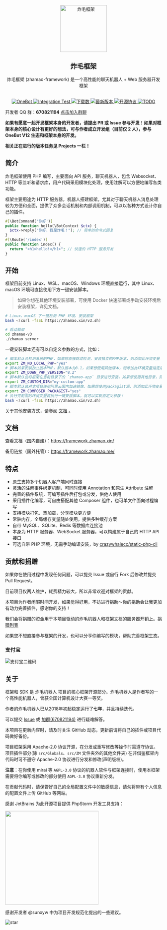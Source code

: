 <div align="center">
  <img src="https://cdn.jsdelivr.net/gh/zhamao-robot/zhamao-framework/resources/images/logo_trans.png" width = "150" height = "150" alt="炸毛框架"><br>
  <h2>炸毛框架</h2>
  炸毛框架 (zhamao-framework) 是一个高性能的聊天机器人 + Web 服务器开发框架<br><br>

<p align="center">
  <a href="https://onebot.dev/">
    <img src="https://img.shields.io/badge/OneBot-12-black?style=flat-square" alt="OneBot">
  </a>

  <a href="https://github.com/zhamao-robot/zhamao-framework/actions">
    <img src="https://img.shields.io/github/actions/workflow/status/zhamao-robot/zhamao-framework/test.yml?branch=v3-develop&label=Test&style=flat-square" alt="Integration Test">
  </a>

  <a href="https://packagist.org/packages/zhamao/framework">
    <img src="https://img.shields.io/packagist/dt/zhamao/framework?label=Downloads&style=flat-square" alt="下载数">
  </a>

  <a href="https://github.com/zhamao-robot/zhamao-framework/releases">
    <img src="https://img.shields.io/packagist/v/zhamao/framework?include_prereleases&label=Release&style=flat-square" alt="最新版本">
  </a>

  <a href="https://github.com/zhamao-robot/zhamao-framework/blob/master/LICENSE">
    <img src="https://img.shields.io/github/license/zhamao-robot/zhamao-framework?label=License&style=flat-square" alt="开源协议">
  </a>

  <a href="https://github.com/zhamao-robot/zhamao-framework/search?q=TODO">
    <img src="https://img.shields.io/github/search/zhamao-robot/zhamao-framework/TODO?label=TODO%20Counter&style=flat-square" alt="TODO">
  </a>
</p>

</div>

开发者 QQ 群：**670821194** [点击加入群聊](https://jq.qq.com/?_wv=1027&k=YkNI3AIr)

**如果有愿意一起开发框架本身的开发者，请提出 PR 或 Issue 参与开发！如果对框架本身的核心设计有更好的想法，可与作者成立开发组（目前仅 2 人），参与 OneBot V12 生态和框架本身的开发。**

**相关正在进行的版本任务见 Projects 一栏！**

## 简介

炸毛框架使用 PHP 编写，主要面向 API 服务，聊天机器人，包含 Websocket、HTTP
等监听和请求库，用户代码采用模块化处理，使用注解可以方便地编写各类功能。

框架主要用途为 HTTP 服务器，机器人搭建框架。尤其对于聊天机器人消息处理较为方便和全面，提供了众多会话机制和内部调用机制，可以以各种方式设计你自己的插件。

```php
#[\BotCommand('你好')]
public function hello(\BotContext $ctx) {
  $ctx->reply("你好，我是炸毛！"); // 简单的命令式回复
}
#[\Route('/index')]
public function index() {
  return "<h1>hello!</h1>"; // 快速的 HTTP 服务开发
}
```

## 开始

框架目前支持 Linux、WSL、macOS、Windows 环境直接运行，其中 Linux、macOS 环境可直接使用下方一键安装脚本。

> 如果你想在其他环境安装部署，可使用 Docker 快速部署或手动安装环境后安装框架，详见文档。

```bash
# Linux、macOS 下一键检测 PHP 环境、安装框架
bash <(curl -fsSL https://zhamao.xin/v3.sh)

# 启动框架
cd zhamao-v3
./zhamao server
```

一键安装脚本还有可以自定义参数的方式，比如：

```bash
# 脚本默认会检测系统的PHP，如果想直接跳过检测，安装独立的PHP版本，则添加此环境变量
export ZM_NO_LOCAL_PHP="yes"
# 脚本如果安装独立版本PHP，默认版本为8.1，如果想使用其他版本，则添加此环境变量指定版本
export ZM_DOWN_PHP_VERSION="8.2"
# 脚本默认会将框架在当前目录下的 `zhamao-app` 目录进行安装，如果想使用其他目录，则添加此环境变量
export ZM_CUSTOM_DIR="my-custom-app"
# 脚本默认会对本项目使用阿里云国内加速镜像，如果想使用packagist源，则添加此环境变量
export ZM_COMPOSER_PACKAGIST="yes"
# 执行完前面的环境变量再执行一键安装脚本，就可以实现自定义参数！
bash <(curl -fsSL https://zhamao.xin/v3.sh)
```

关于其他安装方式，请参阅 [文档](https://framework.zhamao.xin/guide/installation.html) 。

## 文档

查看文档（国内自建）：<https://framework.zhamao.xin/>

备用链接（国外托管）：<https://framework.zhamao.me/>

## 特点

- 原生支持多个机器人客户端同时连接
- 灵活的注解事件绑定机制，可同时使用 Annotation 和原生 Attribute 注解
- 完善的插件系统，可编写插件后打包或分发，供他人使用
- 采用插件化编写，可自由搭配其他 Composer 组件，也可单文件面向过程编写
- 支持模块打包、热加载，分享模块更方便
- 常驻内存，全局缓存变量随处使用，提供多种缓存方案
- 自带 MySQL、SQLite、Redis 等数据库连接池
- 本身为 HTTP 服务器、WebSocket 服务器，可以构建属于自己的 HTTP API 接口
- 可选自带 PHP 环境，无需手动编译安装，by [crazywhalecc/static-php-cli](https://github.com/crazywhalecc/static-php-cli)

## 贡献和捐赠

如果你在使用过程中发现任何问题，可以提交 Issue 或自行 Fork 后修改并提交 Pull Request。

目前项目仅两人维护，耗费精力较大，所以非常欢迎对框架的贡献。

本项目为作者闲暇时间开发，如果觉得好用，不妨进行捐助～你的捐助会让我更加有动力完善插件，感谢你的支持！

我们会将捐赠的资金用于本项目驱动的炸毛机器人和框架文档的服务器开销上。[捐赠列表](https://github.com/zhamao-robot/thanks)

如果您不想直接参与框架的开发，也可以分享你编写的模块，帮助完善框架生态。

### 支付宝

![支付宝二维码](https://cdn.jsdelivr.net/gh/zhamao-robot/zhamao-framework/resources/images/alipay_img.jpg)

## 关于

框架和 SDK 是 炸毛机器人 项目的核心框架开源部分。炸毛机器人是作者写的一个高性能机器人，曾获全国计算机设计大赛一等奖。

作者的炸毛机器人已从2018年初起稳定运行了**七年**，并且持续迭代。

可以提交 [Issue](https://github.com/zhamao-robot/zhamao-framework/issues/new/choose) 或 [加群(670821194)](https://jq.qq.com/?_wv=1027&k=YkNI3AIr) 进行疑难解答。

本项目在更新内容时，请及时关注 GitHub 动态，更新前请将自己的插件或项目代码做好备份。

项目框架采用 Apache-2.0 协议开源，在分发或重写修改等操作时需遵守协议。项目插件部分(除 `src/Globals`、`src/ZM` 文件夹外的其他文件夹) 在非借鉴框架内代码时可不遵守 Apache-2.0 协议进行分发和修改(声明版权)。

**注意**：在你使用 mirai 等 `AGPL-3.0` 协议的机器人软件与框架连接时，使用本框架需要将你编写或修改的部分使用 `AGPL-3.0` 协议重新分发。

在贡献代码时，请保管好自己的全局配置文件中的敏感信息，请勿将带有个人信息的配置文件上传 GitHub 等网站。

感谢 JetBrains 为此开源项目提供 PhpStorm 开发工具支持：

<img src="https://resources.jetbrains.com/storage/products/company/brand/logos/PhpStorm.svg" width="300">

感谢开发者 @sunxyw 中为项目开发规范化提出的一些建议。

![star](https://starchart.cc/zhamao-robot/zhamao-framework.svg)
